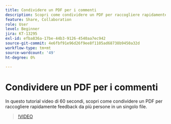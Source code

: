 ```yaml
---
title: Condividere un PDF per i commenti
description: Scopri come condividere un PDF per raccogliere rapidamente feedback da più persone in un singolo file
feature: Share, Collaboration
role: User
level: Beginner
jira: KT-13295
exl-id: efba836a-17be-44b3-9126-4540aa7ec942
source-git-commit: 4e6fbf91e96d26f9ee8f1105ad68738b9450a32d
workflow-type: tm+mt
source-wordcount: '49'
ht-degree: 0%

---
```


# Condividere un PDF per i commenti

In questo tutorial video di 60 secondi, scopri come condividere un PDF per raccogliere rapidamente feedback da più persone in un singolo file.

>[!VIDEO](https://video.tv.adobe.com/v/340769?quality=12&learn=on&hidetitle=true)
